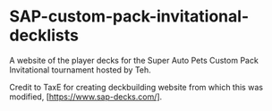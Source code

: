 # SAP-custom-pack-invitational-decklists
A website of the player decks for the Super Auto Pets Custom Pack Invitational tournament hosted by Teh.

Credit to TaxE for creating deckbuilding website from which this was modified, [https://www.sap-decks.com/].
